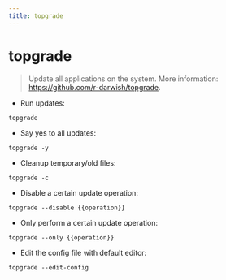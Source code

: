 ```yaml
---
title: topgrade
---
```

# topgrade

> Update all applications on the system.
> More information: <https://github.com/r-darwish/topgrade>.

- Run updates:

`topgrade`

- Say yes to all updates:

`topgrade -y`

- Cleanup temporary/old files:

`topgrade -c`

- Disable a certain update operation:

`topgrade --disable {{operation}}`

- Only perform a certain update operation:

`topgrade --only {{operation}}`

- Edit the config file with default editor:

`topgrade --edit-config`
